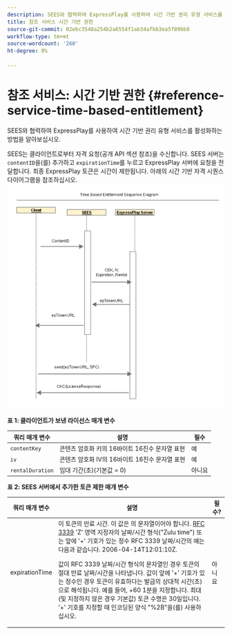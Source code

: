 ```yaml
---
description: SEES와 협력하여 ExpressPlay를 사용하여 시간 기반 권리 유형 서비스를 활성화하는 방법을 알아보십시오.
title: 참조 서비스 시간 기반 권한
source-git-commit: 02ebc3548a254b2a6554f1ab34afbb3ea5f09bb8
workflow-type: tm+mt
source-wordcount: '260'
ht-degree: 0%

---
```


# 참조 서비스: 시간 기반 권한 {#reference-service-time-based-entitlement}

SEES와 협력하여 ExpressPlay를 사용하여 시간 기반 권리 유형 서비스를 활성화하는 방법을 알아보십시오.

SEES는 클라이언트로부터 자격 요청(공개 API 섹션 참조)을 수신합니다. SEES 서버는 `contentID`을(를) 추가하고 `expirationTime`를 누르고 ExpressPlay 서버에 요청을 전달합니다. 최종 ExpressPlay 토큰은 시간이 제한됩니다. 아래의 시간 기반 자격 시퀀스 다이어그램을 참조하십시오. ![](assets/fees-time-based.png)

**표 1: 클라이언트가 보낸 라이선스 매개 변수**

| 쿼리 매개 변수 | 설명 | 필수 |
|---|---|---|
| `contentKey` | 콘텐츠 암호화 키의 16바이트 16진수 문자열 표현 | 예 |
| `iv` | 콘텐츠 암호화 IV의 16바이트 16진수 문자열 표현 | 예 |
| `rentalDuration` | 임대 기간(초)(기본값 = 0) | 아니요 |

**표 2: SEES 서버에서 추가한 토큰 제한 매개 변수**

<table id="table_E979FAD7A61A4832A46667301939FAEB">  
 <thead> 
  <tr> 
   <th class="entry"> 쿼리 매개 변수 </th> 
   <th class="entry"> 설명 </th> 
   <th class="entry"> 필수? </th> 
  </tr> 
 </thead>
 <tbody> 
  <tr> 
   <td><span class="codeph"> expirationTime</span> </td> 
   <td>이 토큰의 만료 시간. 이 값은 의 문자열이어야 합니다. <a href="https://www.ietf.org/rfc/rfc3339.txt" format="html" type="external"> RFC 3339</a> 'Z' 영역 지정자의 날짜/시간 형식("Zulu time") 또는 앞에 '+' 기호가 있는 정수 RFC 3339 날짜/시간의 예는 다음과 같습니다. <span class="codeph"> 2006-04-14T12:01:10Z</span>. <p>값이 RFC 3339 날짜/시간 형식의 문자열인 경우 토큰의 절대 만료 날짜/시간을 나타냅니다. 값이 앞에 '+' 기호가 있는 정수인 경우 토큰이 유효하다는 발급의 상대적 시간(초)으로 해석됩니다. 예를 들어, <span class="codeph"> +60</span> 1분을 지정합니다. 최대(및 지정하지 않은 경우 기본값) 토큰 수명은 30일입니다. '+' 기호를 지정할 때 인코딩된 양식 "%2B"을(를) 사용하십시오. </p> </td> 
   <td> 아니요 </td> 
  </tr> 
 </tbody> 
</table>
